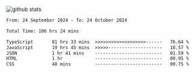 
![github stats](https://github-readme-stats.vercel.app/api?username=realmahd1&show_icons=true&theme=codeSTACKr&hide_rank=true&count_private=true)

<!--START_SECTION:waka-->

```txt
From: 24 September 2024 - To: 24 October 2024

Total Time: 106 hrs 24 mins

TypeScript       81 hrs 33 mins  >>>>>>>>>>>>>>>>>>>------   76.64 %
JavaScript       19 hrs 45 mins  >>>>>--------------------   18.57 %
JSON             1 hr 41 mins    -------------------------   01.59 %
HTML             1 hr            -------------------------   00.95 %
CSS              48 mins         -------------------------   00.75 %
```

<!--END_SECTION:waka-->
